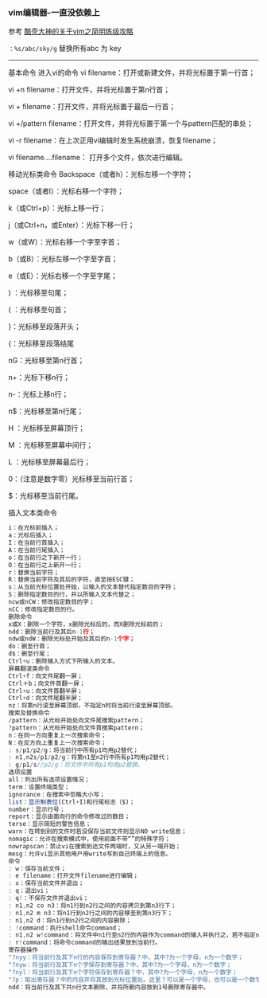 ### vim编辑器-一直没依赖上

参考 [酷壳大神的关于vim之简明练级攻略](https://coolshell.cn/articles/5426.html)


`：%s/abc/sky/g` 替换所有abc 为 key

---


基本命令
进入vi的命令
vi filename：打开或新建文件，并将光标置于第一行首；

vi +n filename：打开文件，并将光标置于第n行首；

vi + filename：打开文件，并将光标置于最后一行首；

vi +/pattern filename：打开文件，并将光标置于第一个与pattern匹配的串处；

vi -r filename：在上次正用vi编辑时发生系统崩溃，恢复filename；

vi filename….filename： 打开多个文件，依次进行编辑。

移动光标类命令
Backspace（或者h）：光标左移一个字符；

space（或者l）：光标右移一个字符；

k（或Ctrl+p）：光标上移一行；

j（或Ctrl+n，或Enter）：光标下移一行；

w（或W）：光标右移一个字至字首；

b（或B）：光标左移一个字至字首；

e（或E）：光标右移一个字至字尾；

) ：光标移至句尾；

( ：光标移至句首；

}：光标移至段落开头；

{：光标移至段落结尾

nG：光标移至第n行首；

n+：光标下移n行；

n-：光标上移n行；

n$：光标移至第n行尾；

H ：光标移至屏幕顶行；

M ：光标移至屏幕中间行；

L ：光标移至屏幕最后行；

0：（注意是数字零）光标移至当前行首；

$：光标移至当前行尾。

插入文本类命令
```js
i：在光标前插入；
a：光标后插入；
I：在当前行首插入；
A：在当前行尾插入；
o：在当前行之下新开一行；
O：在当前行之上新开一行；
r：替换当前字符；
R：替换当前字符及其后的字符，直至按ESC键；
s：从当前光标位置处开始，以输入的文本替代指定数目的字符；
S：删除指定数目的行，并以所输入文本代替之；
ncw或nCW：修改指定数目的字；
nCC：修改指定数目的行。
删除命令
x或X：删除一个字符，x删除光标后的，而X删除光标前的；
ndd：删除当前行及其后n-1行；
ndw或ndW：删除光标处开始及其后的n-1个字；
do：删至行首；
d$：删至行尾；
Ctrl+u：删除输入方式下所输入的文本。
屏幕翻滚类命令
Ctrl+f：向文件尾翻一屏；
Ctrl＋b；向文件首翻一屏；
Ctrl+u：向文件首翻半屏；
Ctrl+d：向文件尾翻半屏；
nz：将第n行滚至屏幕顶部，不指定n时将当前行滚至屏幕顶部。
搜索及替换命令
/pattern：从光标开始处向文件尾搜索pattern；
?pattern：从光标开始处向文件首搜索pattern；
n：在同一方向重复上一次搜索命令；
N：在反方向上重复上一次搜索命令；
: s/p1/p2/g：将当前行中所有p1均用p2替代；
: n1,n2s/p1/p2/g：将第n1至n2行中所有p1均用p2替代；
: g/p1/s//p2/g：将文件中所有p1均用p2替换。
选项设置
all：列出所有选项设置情况；
term：设置终端类型；
ignorance：在搜索中忽略大小写；
list：显示制表位(Ctrl+I)和行尾标志（$)；
number：显示行号；
report：显示由面向行的命令修改过的数目；
terse：显示简短的警告信息；
warn：在转到别的文件时若没保存当前文件则显示NO write信息；
nomagic：允许在搜索模式中，使用前面不带“”的特殊字符；
nowrapscan：禁止vi在搜索到达文件两端时，又从另一端开始；
mesg：允许vi显示其他用户用write写到自己终端上的信息。
命令
: w：保存当前文件；
: e filename：打开文件filename进行编辑；
: x：保存当前文件并退出；
: q：退出vi；
: q!：不保存文件并退出vi；
: n1,n2 co n3：将n1行到n2行之间的内容拷贝到第n3行下；
: n1,n2 m n3：将n1行到n2行之间的内容移至到第n3行下；
: n1,n2 d：将n1行到n2行之间的内容删除；
: !command：执行shell命令command；
: n1,n2 w!command：将文件中n1行至n2行的内容作为command的输入并执行之，若不指定n1，n2，则表示将整个文件内容作为command的输入；
: r!command：将命令command的输出结果放到当前行。
寄存器操作
"?nyy：将当前行及其下n行的内容保存到寄存器？中，其中?为一个字母，n为一个数字；
"?nyw：将当前行及其下n个字保存到寄存器？中，其中?为一个字母，n为一个数字；
"?nyl：将当前行及其下n个字符保存到寄存器？中，其中?为一个字母，n为一个数字；
"?p：取出寄存器？中的内容并将其放到光标位置处。这里？可以是一个字母，也可以是一个数字；
ndd：将当前行及其下共n行文本删除，并将所删内容放到1号删除寄存器中。
```